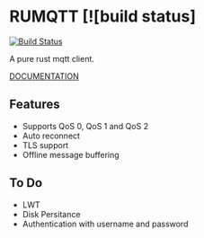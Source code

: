 # RUMQTT [![build status]

[![Build Status](https://travis-ci.org/Ather-Energy/RuMqtt.svg?branch=master)](https://travis-ci.org/Ather-Energy/RuMqtt)

A pure rust mqtt client.

[DOCUMENTATION](https://github.com/Ather-Energy/RuMqtt)
## Features

* Supports QoS 0, QoS 1 and QoS 2
* Auto reconnect
* TLS support
* Offline message buffering

## To Do

* LWT
* Disk Persitance
* Authentication with username and password